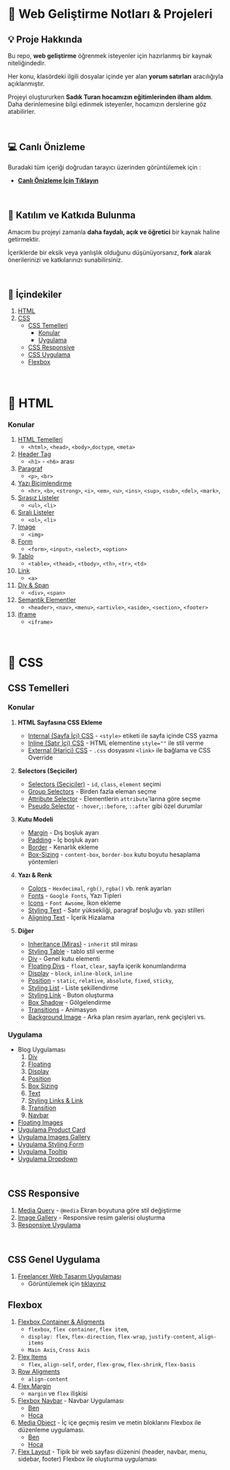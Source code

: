 # :rocket: Web Geliştirme Notları & Projeleri

## :bulb: Proje Hakkında

Bu repo, **web geliştirme** öğrenmek isteyenler için hazırlanmış bir kaynak niteliğindedir. 

Her konu, klasördeki ilgili dosyalar içinde yer alan **yorum satırları** aracılığıyla açıklanmıştır.

Projeyi oluştururken **Sadık Turan hocamızın eğitimlerinden ilham aldım**. Daha derinlemesine bilgi edinmek isteyenler, hocamızın derslerine göz atabilirler.

<br>


## :computer: Canlı Önizleme

Buradaki tüm içeriği doğrudan tarayıcı üzerinden görüntülemek için :

- <a href="https://abdullah-bahar.github.io/Web-Gelistirme/" target="_blank">**Canlı Önizleme İçin Tıklayın**</a>

<br>


## :handshake: Katılım ve Katkıda Bulunma

Amacım bu projeyi zamanla **daha faydalı, açık ve öğretici** bir kaynak haline getirmektir. 

İçeriklerde bir eksik veya yanlışlık olduğunu düşünüyorsanız, **fork** alarak önerilerinizi ve katkılarınızı sunabilirsiniz.

<br>

## :book: İçindekiler

1.  [HTML](#html-konu-i̇çeriği)
1.  [CSS](#css)
	* [CSS Temelleri](#css-fundamentals)
		* [Konular](#konular-1)
		* [Uygulama](#uygulama)
	* [CSS Responsive](#css-responsive)
	* [CSS Uygulama](#css-uygulama)
	* [Flexbox](#flexbox)

<br>

<!-- 
==========================
	HTML 
==========================
-->

# :pencil: HTML

### Konular

1. [HTML Temelleri](html/01-html-temelleri.html)
	- `<html>`, `<head>`, `<body>`,`doctype`, `<meta>`
2. [Header Tag](html/02-header-tags.html)
	- `<h1>` - `<h6>` arası
3. [Paragraf](html/03-paragraphs.html)
	- `<p>`, `<br>`
4. [Yazı Biçimlendirme](html/04-yazi-bicimlendirme-etiketi.html)
	- `<hr>`, `<b>`, `<strong>`, `<i>`, `<em>`, `<u>`, `<ins>`, `<sup>`, `<sub>`, `<del>`, `<mark>`,
5. [Sırasız Listeler](html/05-sirasiz-listeler.html)
	- `<ul>`, `<li>`
6. [Sıralı Listeler](html/06-sirali-listeler.html)
	- `<ol>`, `<li>`
7. [Image](html/07-images.html)
	- `<img>`
8. [Form](html/08-forms.html)
	- `<form>`, `<input>`, `<select>`, `<option>` 
9. [Tablo](html/09-table.html)
	- `<table>`, `<thead>`, `<tbody>`, `<th>`, `<tr>`, `<td>` 
10. [Link](html/10-links.html)
	- `<a>`
11. [Div & Span](html/11-div-span.html)
	- `<div>`, `<span>`
12. [Semantik Elementler](html/12-semantic-elements.html)
	- `<header>`, `<nav>`, `<menu>`, `<artivle>`, `<aside>`, `<section>`, `<footer>`  
13. [iframe](html/13-iframe.html)
	- `<iframe>`

<br>
<!-- 
==========================
	CSS
==========================
-->

# :art: CSS

<!-- CSS Temelleri -->
## CSS Temelleri

### Konular

1. **HTML Sayfasına CSS Ekleme**
	- [Internal (Sayfa İçi) CSS](css/01-CSS-Fundamentals/Konular/01-Internal-css/) - `<style>` etiketi ile sayfa içinde CSS yazma
	- [Inline (Satır İçi) CSS](css/01-CSS-Fundamentals/Konular/02-Inline-css/) - HTML elementine `style=""` ile stil verme
	- [External (Harici) CSS](css/01-CSS-Fundamentals/Konular/03-External-css/) - `.css` dosyasını `<link>` ile bağlama ve CSS Override

1. **Selectors (Seçiciler)** 
	- [Selectors (Seçiciler)](css/01-CSS-Fundamentals/Konular/04-Selectors/) - `id`, `class`, `element` seçimi
	- [Group Selectors](css/01-CSS-Fundamentals/Konular/05-Group-Selector/) - Birden fazla eleman seçme
	- [Attribute Selector](css/01-CSS-Fundamentals/Konular/06-Attribute-Selector/) - Elementlerin `attribute`'larına göre seçme
	- [Pseudo Selector](css/01-CSS-Fundamentals/Konular/07-Pseudo-Selector/) - `:hover`,`::before`, `::after` gibi özel durumlar

1. **Kutu Modeli**
	- [Margin](css/01-CSS-Fundamentals/Konular/15-Margin/) - Dış boşluk ayarı
	- [Padding](css/01-CSS-Fundamentals/Konular/16-Padding/) - İç boşluk ayarı
	- [Border](css/01-CSS-Fundamentals/Konular/17-Border/)	- Kenarlık ekleme
	- [Box-Sizing](css/01-CSS-Fundamentals/Konular/18-Box-Sizing/) - `content-box`, `border-box` kutu boyutu hesaplama yöntemleri

1. **Yazı & Renk**
	- [Colors](css/01-CSS-Fundamentals/Konular/11-Colors/) - `Hexdecimal`, `rgb()`, `rgba()` vb. renk ayarları
	- [Fonts](css/01-CSS-Fundamentals/Konular/19-Fonts/) - `Google Fonts`, Yazı Tipleri
	- [Icons](css/01-CSS-Fundamentals/Konular/20-Icons/) - `Font Awsome`, İkon ekleme
	- [Styling Text](css/01-CSS-Fundamentals/Konular/21-Styling-Text/) - Satır yüksekliği, paragraf boşluğu vb. yazı stilleri
	- [Aligning Text](css/01-CSS-Fundamentals/Konular/22-Aligning-Text/) - İçerik Hizalama

1. **Diğer**
	- [Inheritance (Miras)](css/01-CSS-Fundamentals/Konular/08-Inherit/) - `inherit` stil mirası
	- [Styling Table](css/01-CSS-Fundamentals/Konular/09-Styling-Table/) - tablo stil verme
	- [Div](css/01-CSS-Fundamentals/Konular/10-Div/) - Genel kutu elementi
	- [Floating Divs](css/01-CSS-Fundamentals/Konular/12-Floating-Divs/) - `float`, `clear`, sayfa içerik konumlandırma
	- [Display](css/01-CSS-Fundamentals/Konular/13-Display/) - `block`, `inline-block`, `inline`
	- [Position](css/01-CSS-Fundamentals/Konular/14-Position/) - `static`, `relative`, `absolute`, `fixed`, `sticky`,
	- [Styling List](css/01-CSS-Fundamentals/Konular/23-Styling-List/) - Liste şekillendirme
	- [Styling Link](css/01-CSS-Fundamentals/Konular/24-Styling-Link/) - Buton oluşturma
	- [Box Shadow](css/01-CSS-Fundamentals/Konular/25-Box-Shadow/) - Gölgelendirme
	- [Transitions](css/01-CSS-Fundamentals/Konular/26-Transitions/) - Animasyon
	- [Background Image](css/01-CSS-Fundamentals/Konular/27-Background-Image/) - Arka plan resim ayarları, renk geçişleri vs.


### Uygulama

* Blog Uygulaması
	1. [Div](css/01-CSS-Fundamentals/Uygulamalar/01-Uygulama-Div/)
	1. [Floating](css/01-CSS-Fundamentals/Uygulamalar/02-Uygulama-Floating/)
	1. [Display](css/01-CSS-Fundamentals/Uygulamalar/03-Uygulama-Display/)
	1. [Position](css/01-CSS-Fundamentals/Uygulamalar/04-Uygulama-Position/)
	1. [Box Sizing](css/01-CSS-Fundamentals/Uygulamalar/05-Uygulama-Box-Sizing/)
	1. [Text](css/01-CSS-Fundamentals/Uygulamalar/06-Uygulama-Text/)
	1. [Styling Links & Link](css/01-CSS-Fundamentals/Uygulamalar/07-Uygulama-Styling-List-Link/)
	1. [Transition](css/01-CSS-Fundamentals/Uygulamalar/08-Uygulama-Transition/)
	1. [Navbar](css/01-CSS-Fundamentals/Uygulamalar/09-Uygulama-Navbar/)
* [Floating Images](css/01-CSS-Fundamentals/Uygulamalar/10-Floating-Images/)
* [Uygulama Product Card](css/01-CSS-Fundamentals/Uygulamalar/11-Uygulama-Product-Card/)
* [Uygulama Images Gallery](css/01-CSS-Fundamentals/Uygulamalar/12-Uygulama-Image-Gallery/)
* [Uygulama Styling Form](css/01-CSS-Fundamentals/Uygulamalar/13-Uygulama-Styling-Form/)
* [Uygulama Tooltip](css/01-CSS-Fundamentals/Uygulamalar/14-Uygulama-Tooltip/)
* [Uygulama Dropdown](css/01-CSS-Fundamentals/Uygulamalar/15-Uygulama-Dropdown/)

<br>

<!-- CSS Responsive -->
## CSS Responsive

1. [Media Query](css/02-CSS-Responsive-Design/01-Media-Query/) - `@media` Ekran boyutuna göre stil değiştirme
1. [Image Gallery](css/02-CSS-Responsive-Design/02-Image-Gallery/) - Responsive resim galerisi oluşturma
1. [Responsive Uygulama](css/02-CSS-Responsive-Design/03-Responsive-Uygulama/) 

<br>

<!-- CSS Uygulama -->
## CSS Genel Uygulama

1. [Freelancer Web Tasarım Uygulaması](css/03-Freelancer-Web-Tasarim-Uygulamasi/)
	- Görüntülemek için [tıklayınız](https://abdullah-bahar.github.io/Web-Gelistirme/css/03-Freelancer-Web-Tasarim-Uygulamasi/)

<!-- CSS Flexbox -->
## Flexbox

1. [Flexbox Container & Aligments](css/04-Flexbox/01-Flexbox-Container-Aligments/)
	- `flexbox`, `flex container`, `flex item`, 
	- `display: flex`, `flex-direction`, `flex-wrap`, `justify-content`, `align-items`
	- `Main Axis`, `Cross Axis`
1. [Flex Items](css/04-Flexbox/02-Flex-Items/)
	- `flex`, `align-self`, `order`, `flex-grow`, `flex-shrink`, `flex-basis`
1. [Row Aligments](css/04-Flexbox/03-Row-Aligments/)
	- `align-content` 
1. [Flex Margin](css/04-Flexbox/04-Flex-Margin/)
	- `margin` ve `flex` ilişkisi
1. [Flexbox Navbar](css/04-Flexbox/05-Flexbox-Navbar/) - Navbar Uygulaması
	- [Ben](css/04-Flexbox/05-Flexbox-Navbar/Ben/)
	- [Hoca](css/04-Flexbox/05-Flexbox-Navbar/Hoca/)
1. [Media Object](css/04-Flexbox/06-Media-Object/) - İç içe geçmiş resim ve metin bloklarını Flexbox ile düzenleme uygulaması.
	- [Ben](css/04-Flexbox/06-Media-Object/Ben/)
	- [Hoca](css/04-Flexbox/06-Media-Object/Hoca/)
1. [Flex Layout](css/04-Flexbox/07-Flex-Layout/) - Tipik bir web sayfası düzenini (header, navbar, menu, sidebar, footer) Flexbox  ile oluşturma uygulaması